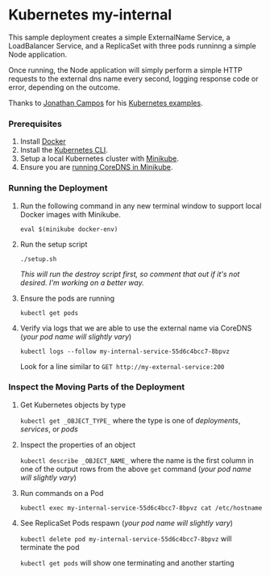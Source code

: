 # Kubernetes my-internal

This sample deployment creates a simple ExternalName Service, a LoadBalancer Service, and a ReplicaSet with three pods runninng a simple Node application.

Once running, the Node application will simply perform a simple HTTP requests to the external dns name every second, logging response code or error, depending on the outcome.

Thanks to [Jonathan Campos](https://github.com/jonbcampos) for his [Kubernetes examples](https://github.com/jonbcampos/kubernetes-series).

### Prerequisites

1. Install [Docker](https://docs.docker.com/install/)
2. Install the [Kubernetes CLI](https://kubernetes.io/docs/tasks/tools/install-kubectl/).
3. Setup a local Kubernetes cluster with [Minikube](https://kubernetes.io/docs/tasks/tools/install-minikube/).
4. Ensure you are [running CoreDNS in Minikube](https://coredns.io/2017/04/28/coredns-for-minikube/).

### Running the Deployment

1. Run the following command in any new terminal window to support local Docker images with Minikube.

   `eval $(minikube docker-env)`
2. Run the setup script

   `./setup.sh`

   _This will run the destroy script first, so comment that out if it's not desired. I'm working on a better way._
3. Ensure the pods are running

   `kubectl get pods`

4. Verify via logs that we are able to use the external name via CoreDNS (_your pod name will slightly vary_)

   `kubectl logs --follow my-internal-service-55d6c4bcc7-8bpvz`

   Look for a line similar to `GET http://my-external-service:200`


### Inspect the Moving Parts of the Deployment

1. Get Kubernetes objects by type

   `kubectl get _OBJECT_TYPE_` where the type is one of _deployments_, _services_, or _pods_

2. Inspect the properties of an object

   `kubectl describe _OBJECT_NAME_` where the name is the first column in one of the output rows from the above `get` command (_your pod name will slightly vary_)

3. Run commands on a Pod

   `kubectl exec my-internal-service-55d6c4bcc7-8bpvz cat /etc/hostname`

4. See ReplicaSet Pods respawn (_your pod name will slightly vary_)

   `kubectl delete pod my-internal-service-55d6c4bcc7-8bpvz` will terminate the pod

   `kubectl get pods` will show one terminating and another starting

